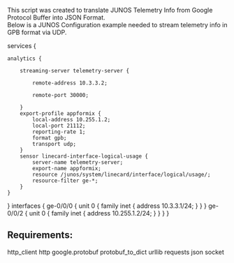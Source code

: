 This script was created to translate JUNOS Telemetry Info from Google Protocol Buffer into JSON Format.  
Below is a JUNOS Configuration example needed to stream telemetry info in GPB format via UDP.

services {

    analytics {
    
        streaming-server telemetry-server {
        
            remote-address 10.3.3.2;
            
            remote-port 30000;
            
        }
        export-profile appformix {
            local-address 10.255.1.2;
            local-port 21112;
            reporting-rate 1;
            format gpb;
            transport udp;
        }
        sensor linecard-interface-logical-usage {
            server-name telemetry-server;
            export-name appformix;
            resource /junos/system/linecard/interface/logical/usage/;
            resource-filter ge-*;
        }
    }
}
interfaces {
    ge-0/0/0 {
        unit 0 {
            family inet {
                address 10.3.3.1/24;
            }
        }
    }
    ge-0/0/2 {
        unit 0 {
            family inet {
                address 10.255.1.2/24;
            }
        }
    }
}

## Requirements:
http_client
http
google.protobuf
protobuf_to_dict
urllib
requests
json
socket
